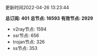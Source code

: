 更新时间2022-04-26 13:23:44

**总订阅: 401**
**总节点: 16593**
**有效节点: 2929**
- v2ray节点: 1594
- ssr节点: 656
- trojan节点: 326
- ss节点: 353
